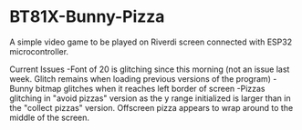 # BT81X-Bunny-Pizza
A simple video game to be played on Riverdi screen connected with ESP32 microcontroller.


Current Issues
-Font of 20 is glitching since this morning (not an issue last week. Glitch remains when loading previous versions of the program)
-Bunny bitmap glitches when it reaches left border of screen
-Pizzas glitching in "avoid pizzas" version as the y range initialized is larger than in the "collect pizzas" version. Offscreen pizza appears to wrap around to the middle of the screen. 
